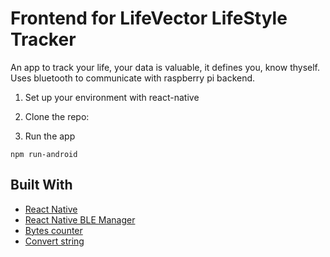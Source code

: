 # Frontend for LifeVector LifeStyle Tracker

An app to track your life, your data is valuable, it defines you, know thyself. Uses bluetooth to communicate with raspberry pi backend.

1. Set up your environment with react-native

2. Clone the repo:

3. Run the app
```
npm run-android
```
## Built With

- [React Native](http://facebook.github.io/react-native/)
- [React Native BLE Manager](https://github.com/innoveit/react-native-ble-manager)
- [Bytes counter](https://github.com/bolshchikov/bytes-counter)
- [Convert string](https://www.npmjs.com/package/convert-string)
